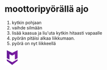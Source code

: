 # moottoripyörällä ajo

1. kytkin pohjaan
2. vaihde silmään
3. lisää kaasua ja liu'uta kytkin hitaasti vapaalle
4. pyörän pitäisi alkaa liikkumaan.
5. pyörä on nyt liikkeellä

![alt text](https://github.com/adam-p/markdown-here/raw/master/src/common/images/icon48.png "Logo Title Text 1")
